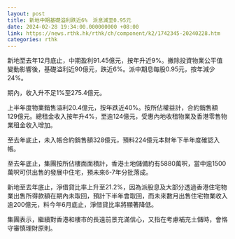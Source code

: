```yaml
---
layout: post
title: 新地中期基礎溢利跌近6%　派息減至0.95元
date: 2024-02-28 19:34:00.000000000 +08:00
link: https://news.rthk.hk/rthk/ch/component/k2/1742345-20240228.htm
categories: rthk
---
```


新地至去年12月底止，中期盈利91.45億元，按年升近9%。撇除投資物業公平值變動影響後，基礎溢利近90億元，跌近6%。派中期息每股0.95元，按年減少24%。

期內，收入升不足1%至275.4億元。

上半年度物業銷售溢利20.4億元，按年跌近40%。按所佔權益計，合約銷售額129億元。總租金收入按年升4%，至逾124億元，受惠內地收租物業及香港零售物業租金收入增加。

至去年底止，未入帳合約銷售額328億元，預料224億元本財年下半年度確認入帳。

至去年底止，集團按所佔樓面面積計，香港土地儲備約有5880萬呎，當中逾1500萬呎可供出售的發展中住宅，預未來6-7年分批落成。

新地至去年底止，淨借貸比率上升至21.2%，因為派股息及大部分透過香港住宅物業出售所得款額在期內未取回，預計下半年會取回，而未來數月出售住宅物業收入逾200億元，料今年6月底止，淨借貸比率將顯著降低。

集團表示，繼續對香港和樓市的長遠前景充滿信心，又指在考慮補充土儲時，會恪守審慎理財原則。
